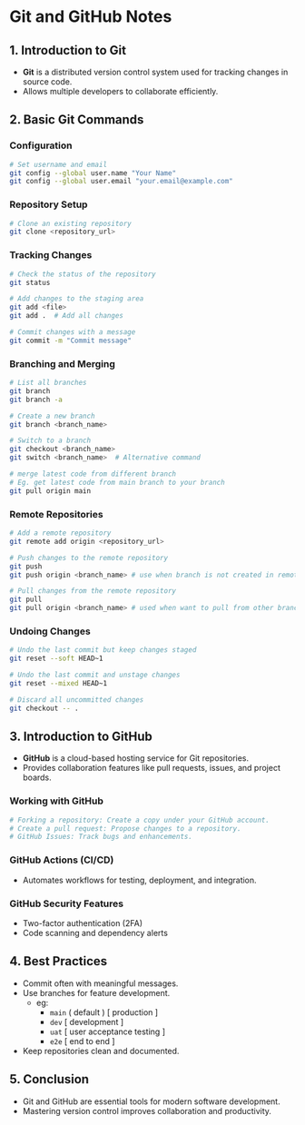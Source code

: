 # Git and GitHub Notes

## 1. Introduction to Git

- **Git** is a distributed version control system used for tracking changes in source code.
- Allows multiple developers to collaborate efficiently.

## 2. Basic Git Commands

### **Configuration**

```sh
# Set username and email
git config --global user.name "Your Name"
git config --global user.email "your.email@example.com"
```

### **Repository Setup**

```sh
# Clone an existing repository
git clone <repository_url>
```

### **Tracking Changes**

```sh
# Check the status of the repository
git status

# Add changes to the staging area
git add <file>
git add .  # Add all changes

# Commit changes with a message
git commit -m "Commit message"
```

### **Branching and Merging**

```sh
# List all branches
git branch
git branch -a

# Create a new branch
git branch <branch_name>

# Switch to a branch
git checkout <branch_name>
git switch <branch_name>  # Alternative command

# merge latest code from different branch
# Eg. get latest code from main branch to your branch
git pull origin main
```

### **Remote Repositories**

```sh
# Add a remote repository
git remote add origin <repository_url>

# Push changes to the remote repository
git push
git push origin <branch_name> # use when branch is not created in remote

# Pull changes from the remote repository
git pull
git pull origin <branch_name> # used when want to pull from other branches (or) use when branch is not created in remote
```

### **Undoing Changes**

```sh
# Undo the last commit but keep changes staged
git reset --soft HEAD~1

# Undo the last commit and unstage changes
git reset --mixed HEAD~1

# Discard all uncommitted changes
git checkout -- .
```

## 3. Introduction to GitHub

- **GitHub** is a cloud-based hosting service for Git repositories.
- Provides collaboration features like pull requests, issues, and project boards.

### **Working with GitHub**

```sh
# Forking a repository: Create a copy under your GitHub account.
# Create a pull request: Propose changes to a repository.
# GitHub Issues: Track bugs and enhancements.
```

### **GitHub Actions (CI/CD)**

- Automates workflows for testing, deployment, and integration.

### **GitHub Security Features**

- Two-factor authentication (2FA)
- Code scanning and dependency alerts

## 4. Best Practices

- Commit often with meaningful messages.
- Use branches for feature development.
  - eg:
    - `main` ( default ) [ production ]
    - `dev` [ development ]
    - `uat` [ user acceptance testing ]
    - `e2e` [ end to end ]
- Keep repositories clean and documented.

## 5. Conclusion

- Git and GitHub are essential tools for modern software development.
- Mastering version control improves collaboration and productivity.
